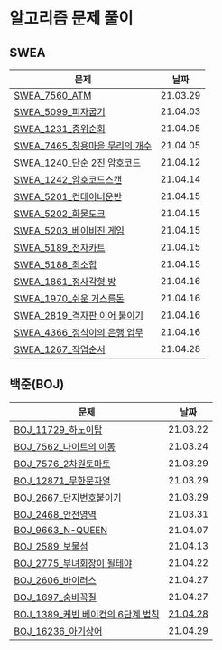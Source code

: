# 알고리즘 문제 풀이 

## SWEA

| 문제                                                         | 날짜     |
| ------------------------------------------------------------ | -------- |
| [SWEA_7560_ATM](SWEA_7560_ATM.py)                            | 21.03.29 |
| [SWEA_5099_피자굽기](SWEA_5099_피자굽기.py)                  | 21.04.03 |
| [SWEA_1231_중위순회](SWEA_1231_중위순회.py)                  | 21.04.05 |
| [SWEA_7465_창용마을 무리의 개수](SWEA_7465_창용마을무리의개수.py) | 21.04.05 |
| [SWEA_1240_단순 2진 암호코드](SWEA_1240_단순2진암호코드.py)  | 21.04.12 |
| [SWEA_1242_암호코드스캔](SWEA_1242_암호코드스캔.py)          | 21.04.14 |
| [SWEA_5201_컨테이너운반](SWEA_5201_컨테이너운반.py)          | 21.04.15 |
| [SWEA_5202_화물도크](SWEA_5202_화물도크.py)                  | 21.04.15 |
| [SWEA_5203_베이비진 게임](SWEA_5203_베이비진게임.py)         | 21.04.15 |
| [SWEA_5189_전자카트](SWEA_5189_전자카트.py)                  | 21.04.15 |
| [SWEA_5188_최소합](SWEA_5188_최소합.py)                      | 21.04.15 |
| [SWEA_1861_정사각형 방](SWEA_1861_정사각형방.py)             | 21.04.16 |
| [SWEA_1970_쉬운 거스름돈](SWEA_1970_쉬운거스름돈.py)         | 21.04.16 |
| [SWEA_2819_격자판 이어 붙이기](SWEA_2819_격자판이어붙이기.py) | 21.04.16 |
| [SWEA_4366_정식이의 은행 업무](SWEA_4366_정식이의은행업무.py) | 21.04.16 |
| [SWEA_1267_작업순서](SWEA_1267_작업순서.py)                  | 21.04.28 |



## 백준(BOJ)

| 문제                                                         | 날짜         |
| ------------------------------------------------------------ | ------------ |
| [BOJ_11729_하노이탑](BOJ_11729_하노이탑.py)                  | 21.03.22     |
| [BOJ_7562_나이트의 이동](BOJ_7562_나이트의이동.py)           | 21.03.24     |
| [BOJ_7576_2차원토마토](BOJ_7576_2차원토마토.py)              | 21.03.29     |
| [BOJ_12871_무한문자열](BOJ_12871_무한문자열.py)              | 21.03.29     |
| [BOJ_2667_단지번호붙이기](BOJ_2667_단지번호붙이기.py)        | 21.03.29     |
| [BOJ_2468_안전영역](BOJ_2468_안전영역.py)                    | 21.03.31     |
| [BOJ_9663_N-QUEEN](BOJ_9663_NQUEEN.py)                       | 21.04.07     |
| [BOJ_2589_보물섬](BOJ_2589_보물섬.py)                        | 21.04.13     |
| [BOJ_2775_부녀회장이 될테야](BOJ_2775_부녀회장이될테야.py)   | 21.04.22     |
| [BOJ_2606_바이러스](BOJ_2606_바이러스_다시해보기.py)         | 21.04.27     |
| [BOJ_1697_숨바꼭질](BOJ_1697_숨바꼭질.py)                    | 21.04.27     |
| [BOJ_1389_케빈 베이컨의 6단계 법칙](BOJ_1389_케빈베이컨의6단계법칙.py) | [21.04.28]() |
| [BOJ_16236_아기상어](BOJ_16236_아기상어.py)                  | 21.04.29     |

